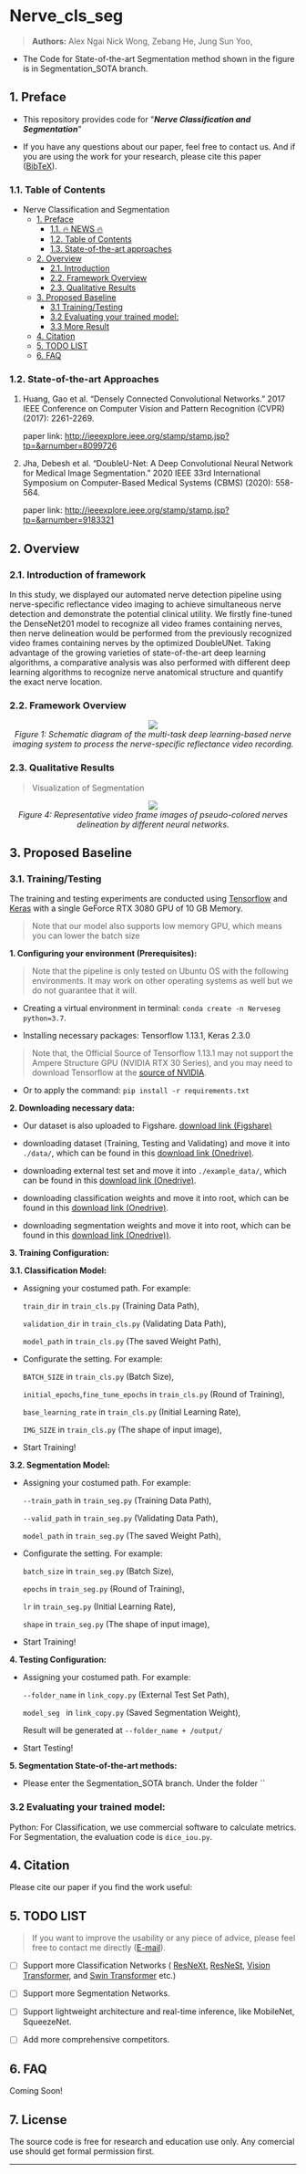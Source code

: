 # Nerve_cls_seg

> **Authors:** 
> Alex Ngai Nick Wong, 
> Zebang He, 
> Jung Sun Yoo, 

- The Code for State-of-the-art Segmentation method shown in the figure is in Segmentation_SOTA branch.

## 1. Preface

- This repository provides code for "_**Nerve Classification and Segmentation**_"

- If you have any questions about our paper, feel free to contact us. And if you are using the work for your research, please cite this paper ([BibTeX](#4-citation)).


### 1.1. Table of Contents

- Nerve Classification and Segmentation
  * [1. Preface](#1-preface)
    + [1.1. :fire: NEWS :fire:](#11--fire--news--fire-)
    + [1.2. Table of Contents](#12-table-of-contents)
    + [1.3. State-of-the-art approaches](#13-SOTAs)
  * [2. Overview](#2-overview)
    + [2.1. Introduction](#21-introduction)
    + [2.2. Framework Overview](#22-framework-overview)
    + [2.3. Qualitative Results](#23-qualitative-results)
  * [3. Proposed Baseline](#3-proposed-baseline)
    + [3.1 Training/Testing](#31-training-testing)
    + [3.2 Evaluating your trained model:](#32-evaluating-your-trained-model-)
    + [3.3 More Result](#33-More-Result) 
  * [4. Citation](#4-citation)
  * [5. TODO LIST](#5-todo-list)
  * [6. FAQ](#6-faq)

### 1.2. State-of-the-art Approaches  

1. Huang, Gao et al. “Densely Connected Convolutional Networks.” 2017 IEEE Conference on Computer Vision and Pattern Recognition (CVPR) (2017): 2261-2269.

   paper link: http://ieeexplore.ieee.org/stamp/stamp.jsp?tp=&arnumber=8099726

2. Jha, Debesh et al. “DoubleU-Net: A Deep Convolutional Neural Network for Medical Image Segmentation.” 2020 IEEE 33rd International Symposium on Computer-Based Medical Systems (CBMS) (2020): 558-564.

   paper link: http://ieeexplore.ieee.org/stamp/stamp.jsp?tp=&arnumber=9183321


## 2. Overview


### 2.1. Introduction of framework

In this study, we displayed our automated nerve detection pipeline using nerve-specific reflectance video imaging to achieve simultaneous nerve detection and demonstrate the potential clinical utility. We firstly fine-tuned the DenseNet201 model to recognize all video frames containing nerves, then nerve delineation would be performed from the previously recognized video frames containing nerves by the optimized DoubleUNet. Taking advantage of the growing varieties of state-of-the-art deep learning algorithms, a comparative analysis was also performed with different deep learning algorithms to recognize nerve anatomical structure and quantify the exact nerve location.  


### 2.2. Framework Overview

<p align="center">
    <img src="Readme_figure\pipeline.png"/> <br />
    <em> 
    Figure 1: Schematic diagram of the multi-task deep learning-based nerve imaging system to process the nerve-specific reflectance video recording.
    </em>
</p>


### 2.3. Qualitative Results

> Visualization of Segmentation
<p align="center">
    <img src="Readme_figure\quantative.png"/> <br />
    <em> 
    Figure 4: Representative video frame images of pseudo-colored nerves delineation by different neural networks. 
    </em>
</p>


## 3. Proposed Baseline

### 3.1. Training/Testing

The training and testing experiments are conducted using [Tensorflow](https://www.tensorflow.org/?hl=zh-cn) and [Keras](https://keras.io/) with 
a single GeForce RTX 3080 GPU of 10 GB Memory.

> Note that our model also supports low memory GPU, which means you can lower the batch size


**1. Configuring your environment (Prerequisites):** 
   
  > Note that the pipeline is only tested on Ubuntu OS with the following environments. 
    It may work on other operating systems as well but we do not guarantee that it will.
    
  + Creating a virtual environment in terminal: `conda create -n Nerveseg python=3.7`.
    
  + Installing necessary packages: Tensorflow 1.13.1, Keras 2.3.0

  > Note that, the Official Source of Tensorflow 1.13.1 may not support the Ampere Structure GPU (NVIDIA RTX 30 Series), and you may need to download Tensorflow at the [source of NVIDIA](https://github.com/NVIDIA/tensorflow).

  + Or to apply the command: `pip install -r requirements.txt`


**2. Downloading necessary data:** 
  
  + Our dataset is also uploaded to Figshare. [download link (Figshare)](https://doi.org/10.6084/m9.figshare.20787751)

  + downloading dataset (Training, Testing and Validating) and move it into `./data/`, 
    which can be found in this [download link (Onedrive)](https://connectpolyu-my.sharepoint.com/:u:/g/personal/21118855r_connect_polyu_hk/EfUTJTiaiZdLs_-ZQYEoXwwBAW6GLyi0HGx4qyluNYeLXg?e=lkOcqL).
  
  + downloading external test set and move it into `./example_data/`, 
    which can be found in this [download link (Onedrive)](https://connectpolyu-my.sharepoint.com/:u:/g/personal/21118855r_connect_polyu_hk/EXP9pL7rdR5Pg9PoVlAtujkBZWgD4cN7tPlC9WaTaLa3yA?e=f5cmos).
    
  + downloading classification weights and move it into root, 
    which can be found in this [download link (Onedrive)](https://connectpolyu-my.sharepoint.com/:u:/g/personal/21118855r_connect_polyu_hk/ESHTi0OQfEBDl0pTEd4EWyMBjXrKj0yxWaR4jUOHarH9Vw?e=4em0Mm).
    
  + downloading segmentation weights and move it into root,
    which can be found in this [download link (Onedrive))](https://connectpolyu-my.sharepoint.com/:u:/g/personal/21118855r_connect_polyu_hk/EXSUKzDdX_NLn8c0Q6phJmkBCBlgOvMlhvbkK6HhLLMmuQ?e=CHqZhs).

   
**3. Training Configuration:** 

**3.1. Classification Model:** 
  + Assigning your costumed path. For example:

    `train_dir` in `train_cls.py` (Training Data Path),

    `validation_dir` in `train_cls.py` (Validating Data Path),

    `model_path` in `train_cls.py` (The saved Weight Path),
  
  + Configurate the setting. For example:

    `BATCH_SIZE` in `train_cls.py` (Batch Size),

    `initial_epochs`,`fine_tune_epochs` in `train_cls.py` (Round of Training),
    
    `base_learning_rate` in `train_cls.py` (Initial Learning Rate),    

    `IMG_SIZE` in `train_cls.py` (The shape of input image),
    
  + Start Training!

**3.2. Segmentation Model:** 
  + Assigning your costumed path. For example:

    `--train_path` in `train_seg.py` (Training Data Path),

    `--valid_path` in `train_seg.py` (Validating Data Path),

    `model_path` in `train_seg.py` (The saved Weight Path),
  
  + Configurate the setting. For example:

    `batch_size` in `train_seg.py` (Batch Size),

    `epochs` in `train_seg.py` (Round of Training),
    
    `lr` in `train_seg.py` (Initial Learning Rate),    

    `shape` in `train_seg.py` (The shape of input image),
    
  + Start Training!

**4. Testing Configuration:** 

  + Assigning your costumed path. For example:

    `--folder_name` in `link_copy.py` (External Test Set Path),

    `model_seg ` in `link_copy.py` (Saved Segmentation Weight),

    Result will be generated at `--folder_name + /output/`
    
  + Start Testing!


**5. Segmentation State-of-the-art methods:**
  
  + Please enter the Segmentation_SOTA branch. Under the folder ``


### 3.2 Evaluating your trained model:

Python: For Classification, we use commercial software to calculate metrics. For Segmentation, the evaluation code is `dice_iou.py`.

## 4. Citation

Please cite our paper if you find the work useful: 

## 5. TODO LIST

> If you want to improve the usability or any piece of advice, please feel free to contact me directly ([E-mail]()).

- [ ] Support more Classification Networks (
[ResNeXt](https://github.com/facebookresearch/ResNeXt), 
[ResNeSt](https://github.com/zhanghang1989/ResNeSt), 
[Vision Transformer](https://github.com/google-research/vision_transformer),
and 
[Swin Transformer](https://github.com/microsoft/Swin-Transformer) 
etc.)

- [ ] Support more Segmentation Networks.

- [ ] Support lightweight architecture and real-time inference, like MobileNet, SqueezeNet.

- [ ] Add more comprehensive competitors.

## 6. FAQ

Coming Soon!

## 7. License

The source code is free for research and education use only. Any comercial use should get formal permission first.

---
